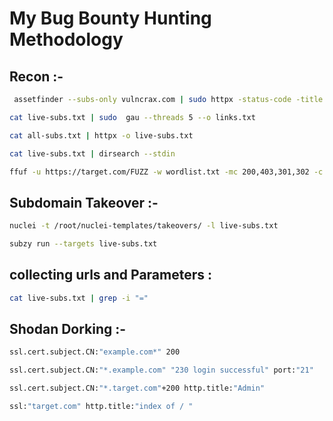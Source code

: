 <h1>My Bug Bounty Hunting Methodology</h1>



<h2>Recon :-</h2>


```bash
 assetfinder --subs-only vulncrax.com | sudo httpx -status-code -title -tech-detect -mc 200 -o live-subs.txt 
```


```bash
cat live-subs.txt | sudo  gau --threads 5 --o links.txt
```

```bash
cat all-subs.txt | httpx -o live-subs.txt
```

```bash
cat live-subs.txt | dirsearch --stdin
```

```bash
ffuf -u https://target.com/FUZZ -w wordlist.txt -mc 200,403,301,302 -c true -v -o output.txt
```



<h2>Subdomain Takeover :-</h2>

```bash
nuclei -t /root/nuclei-templates/takeovers/ -l live-subs.txt
```
```bash
subzy run --targets live-subs.txt
```





<h2>collecting urls and Parameters :</h2>



```bash
cat live-subs.txt | grep -i "="

```



<h2>Shodan Dorking :-</h2>

```bash
ssl.cert.subject.CN:"example.com*" 200
```

```bash
ssl.cert.subject.CN:"*.example.com" "230 login successful" port:"21"
```
```bash
ssl.cert.subject.CN:"*.target.com"+200 http.title:"Admin"
```

```bash
ssl:"target.com" http.title:"index of / "
```








